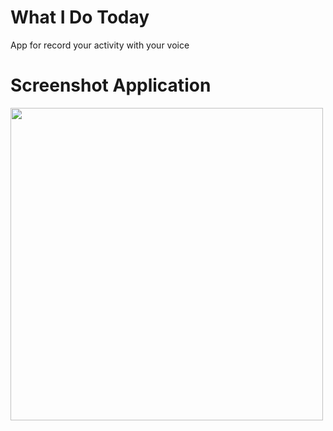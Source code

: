 # What I Do Today

App for record your activity with your voice


# Screenshot Application 

<img src="https://i.stack.imgur.com/sC9Hq.png" height="500">
 





